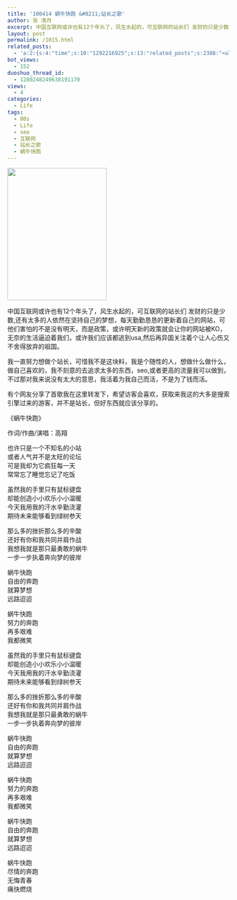 ```yaml
---
title: '100414 蜗牛快跑 &#8211;站长之歌'
author: 张 清月
excerpt: 中国互联网或许也有12个年头了，风生水起的，可互联网的站长们 发财的只是少数,还有太多的人依然在坚持自己...
layout: post
permalink: /1015.html
related_posts:
  - 'a:2:{s:4:"time";s:10:"1292216925";s:13:"related_posts";s:2388:"<ul class="related_post"><li><a href="http://blog.80aj.com/2010/04/13/100413-%e8%85%be%e8%ae%af%e5%be%ae%e5%8d%9a/" title="100413 腾讯微博  ">100413 腾讯微博  </a></li><li><a href="http://blog.80aj.com/2010/11/16/101116-%e5%a4%9c%e6%9c%aa%e7%9c%a0%e6%80%9d%e5%bf%b5%e8%bf%9c%e6%96%b9%e7%9a%84%e4%bd%b3%e4%ba%ba/" title="101116 夜未眠,思念远方的佳人">101116 夜未眠,思念远方的佳人</a></li><li><a href="http://blog.80aj.com/2010/09/07/100907-%e6%ae%b5%e5%ad%90%e7%bd%91%e7%ab%99%e7%9a%84%e4%b8%80%e4%ba%9bseo/" title="100907 段子网站的一些Seo">100907 段子网站的一些Seo</a></li><li><a href="http://blog.80aj.com/2010/08/26/100825-seo%e7%ac%94%e8%af%95%e9%a2%98-%e5%88%86%e4%ba%ab/" title="100825 seo笔试题 分享">100825 seo笔试题 分享</a></li><li><a href="http://blog.80aj.com/2010/08/18/%e5%9c%a8%e6%ac%a2%e8%bf%8e%e7%95%8c%e9%9d%a2%e6%b7%bb%e5%8a%a0%e5%ae%89%e8%a3%85%e6%96%b9%e5%bc%8f%e7%9a%84%e9%80%89%e6%8b%a9/" title="在欢迎界面添加安装方式的选择">在欢迎界面添加安装方式的选择</a></li><li><a href="http://blog.80aj.com/2010/04/22/100422-%e5%8d%9a%e5%ae%a2%e4%bc%b4%e4%bd%a0%e6%88%90%e9%95%bf-%e3%80%90%e6%99%9a%e7%82%b9%e8%a1%a5%e4%b8%9c%e8%a5%bf%e3%80%91/" title="100422 博客成长路">100422 博客成长路</a></li><li><a href="http://blog.80aj.com/2010/04/14/100414-%e9%94%99%e8%bf%87%e7%9a%84%e7%8f%ad%e8%bd%a6%e6%9c%89%e5%a6%82%e9%94%99%e8%bf%87%e7%9a%84%e4%ba%ba%e7%94%9f%e6%97%a0%e6%b3%95%e8%bf%bd%e5%9b%9e/" title="100414 错过的班车有如错过的人生无法追回">100414 错过的班车有如错过的人生无法追回</a></li><li><a href="http://blog.80aj.com/2009/11/25/091124-%e5%ae%b6%e6%9c%89%e5%b0%8f%e7%8c%ab/" title="091124 家有小猫">091124 家有小猫</a></li><li><a href="http://blog.80aj.com/2009/11/19/091119-%e9%ad%94%e5%85%bd%e4%b8%8e%e4%ba%ba%e7%94%9f-%e3%80%90%e5%9b%be%e6%96%87-%e9%ad%94%e5%85%bd%e7%8e%a9%e5%ae%b6%e5%be%97%e8%87%aa%e6%88%91%e4%bf%ae%e5%85%bb%e7%89%87%e3%80%91/" title="091119 魔兽与人生 【图文&#8211;魔兽玩家得自我修养片】">091119 魔兽与人生 【图文&#8211;魔兽玩家得自我修养片】</a></li><li><a href="http://blog.80aj.com/2009/10/10/091010-80%e5%90%8e%e7%9a%84%e5%a9%9a%e5%a7%bb%e5%a4%87%e5%bf%98%e5%bd%95/" title="091010 80后的婚姻备忘录">091010 80后的婚姻备忘录</a></li></ul>";}'
bot_views:
  - 152
duoshuo_thread_id:
  - 1280248249638191170
views:
  - 4
categories:
  - Life
tags:
  - 80s
  - Life
  - seo
  - 互联网
  - 站长之歌
  - 蜗牛快跑
---
```

[<img class="aligncenter size-medium wp-image-1017" title="125S5CH0O40-2C09" src="http://www.80aj.com/wp-content/uploads/2010/04/125S5CH0O40-2C09-225x300.jpg" alt="" width="225" height="300" />][1]

中国互联网或许也有12个年头了，风生水起的，可互联网的站长们 发财的只是少数,还有太多的人依然在坚持自己的梦想，每天勤勤恳恳的更新着自己的网站，可他们害怕的不是没有明天，而是政策，或许明天新的政策就会让你的网站被KO，无奈的生活逼迫着我们，或许我们应该都逃到usa,然后再异国关注着个让人心伤又不舍得放弃的祖国。

我一直努力想做个站长，可惜我不是这块料，我是个随性的人，想做什么做什么，做自己喜欢的，我不刻意的去追求太多的东西，seo,或者更高的流量我可以做到，不过那对我来说没有太大的意思，我活着为我自己而活，不是为了钱而活。

有个网友分享了首歌我在这里转发下，希望访客会喜欢，获取来我这的大多是搜索引擎过来的游客，并不是站长，但好东西就应该分享的。

《蜗牛快跑》

作词/作曲/演唱：高翔

也许只是一个不知名的小站  
或者人气并不是太旺的论坛  
可是我却为它疯狂每一天  
常常忘了睡觉忘记了吃饭

虽然我的手里只有鼠标键盘  
却能创造小小欢乐小小温暖  
今天我用我的汗水辛勤浇灌  
期待未来能够看到绿树参天

那么多的挫折那么多的辛酸  
还好有你和我共同并肩作战  
我想我就是那只最勇敢的蜗牛  
一步一步执着奔向梦的彼岸

蜗牛快跑  
自由的奔跑  
就算梦想  
远路迢迢

蜗牛快跑  
努力的奔跑  
再多艰难  
我都微笑

虽然我的手里只有鼠标键盘  
却能创造小小欢乐小小温暖  
今天我用我的汗水辛勤浇灌  
期待未来能够看到绿树参天

那么多的挫折那么多的辛酸  
还好有你和我共同并肩作战  
我想我就是那只最勇敢的蜗牛  
一步一步执着奔向梦的彼岸

蜗牛快跑  
自由的奔跑  
就算梦想  
远路迢迢

蜗牛快跑  
努力的奔跑  
再多艰难  
我都微笑

蜗牛快跑  
自由的奔跑  
就算梦想  
远路迢迢

蜗牛快跑  
尽情的奔跑  
无悔青春  
痛快燃烧

 [1]: http://www.80aj.com/wp-content/uploads/2010/04/125S5CH0O40-2C09.jpg